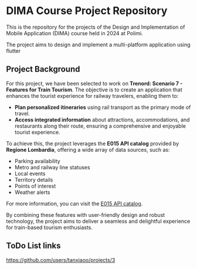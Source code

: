 # DIMA Course Project Repository

This is the repository for the projects of the Design and Implementation of Mobile Application (DIMA) course held in 2024 at Polimi.

The project aims to design and implement a multi-platform application using flutter
  
## Project Background  

For this project, we have been selected to work on **Trenord: Scenario 7 - Features for Train Tourism**. The objective is to create an application that enhances the tourist experience for railway travelers, enabling them to:  

- **Plan personalized itineraries** using rail transport as the primary mode of travel.  
- **Access integrated information** about attractions, accommodations, and restaurants along their route, ensuring a comprehensive and enjoyable tourist experience.  

To achieve this, the project leverages the **E015 API catalog** provided by **Regione Lombardia**, offering a wide array of data sources, such as:  

- Parking availability  
- Metro and railway line statuses  
- Local events  
- Territory details  
- Points of interest  
- Weather alerts  

For more information, you can visit the [E015 API catalog](https://www.e015.regione.lombardia.it/site/api-catalog).  

By combining these features with user-friendly design and robust technology, the project aims to deliver a seamless and delightful experience for train-based tourism enthusiasts.  

## ToDo List links
https://github.com/users/tanxiaoo/projects/3
